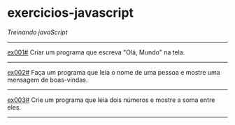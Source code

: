 # exercicios-javascript
 _*Treinando javaScript*_
 <br/>
 <hr/>
<a href="https://aleretamero.github.io/exercicios-javascript/ex001/">ex001#</a> Criar um programa que escreva "Olá, Mundo" na tela.
<hr/>
<a href="https://aleretamero.github.io/exercicios-javascript/ex002/">ex002#</a> Faça um programa que leia o nome de uma pessoa e mostre uma mensagem de boas-vindas.
<hr/>
<a href="https://aleretamero.github.io/exercicios-javascript/ex003/">ex003#</a> Crie um programa que leia dois números e mostre a soma entre eles.
<hr/>
